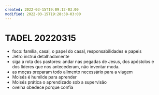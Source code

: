 ```yaml
---
created: 2022-03-15T19:09:12-03:00
modified: 2022-03-15T19:28:38-03:00
---
```


# TADEL 20220315

- foco: família, casal, o papel do casal, responsabilidades e papeis
- Jetro instrui detalhadamente
- siga a rota dos pastores: andar nas pegadas de Jesus, dos apóstolos e dos líderes que nos antecederam, não inventar moda.
- as moças preparam todo alimento necessário para a viagem
- Moisés é humilde para aprender
- Moisés prática o aprendizado sob a supervisão
- ovelha obedece porque confia
